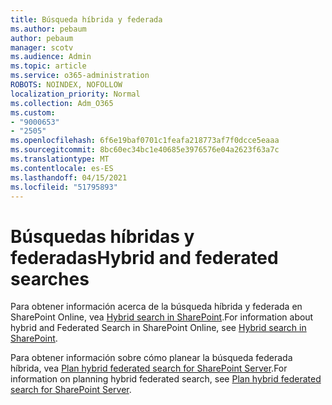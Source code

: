 ```yaml
---
title: Búsqueda híbrida y federada
ms.author: pebaum
author: pebaum
manager: scotv
ms.audience: Admin
ms.topic: article
ms.service: o365-administration
ROBOTS: NOINDEX, NOFOLLOW
localization_priority: Normal
ms.collection: Adm_O365
ms.custom:
- "9000653"
- "2505"
ms.openlocfilehash: 6f6e19baf0701c1feafa218773af7f0dcce5eaaa
ms.sourcegitcommit: 8bc60ec34bc1e40685e3976576e04a2623f63a7c
ms.translationtype: MT
ms.contentlocale: es-ES
ms.lasthandoff: 04/15/2021
ms.locfileid: "51795893"
---
```

# <a name="hybrid-and-federated-searches"></a><span data-ttu-id="cb56a-102">Búsquedas híbridas y federadas</span><span class="sxs-lookup"><span data-stu-id="cb56a-102">Hybrid and federated searches</span></span> 

<span data-ttu-id="cb56a-103">Para obtener información acerca de la búsqueda híbrida y federada en SharePoint Online, vea [Hybrid search in SharePoint](https://docs.microsoft.com/sharepoint/hybrid/hybrid-search-in-sharepoint).</span><span class="sxs-lookup"><span data-stu-id="cb56a-103">For information about hybrid and Federated Search in SharePoint Online, see [Hybrid search in SharePoint](https://docs.microsoft.com/sharepoint/hybrid/hybrid-search-in-sharepoint).</span></span>

<span data-ttu-id="cb56a-104">Para obtener información sobre cómo planear la búsqueda federada híbrida, vea [Plan hybrid federated search for SharePoint Server](https://docs.microsoft.com/sharepoint/hybrid/plan-hybrid-federated-search).</span><span class="sxs-lookup"><span data-stu-id="cb56a-104">For information on planning hybrid federated search, see [Plan hybrid federated search for SharePoint Server](https://docs.microsoft.com/sharepoint/hybrid/plan-hybrid-federated-search).</span></span>